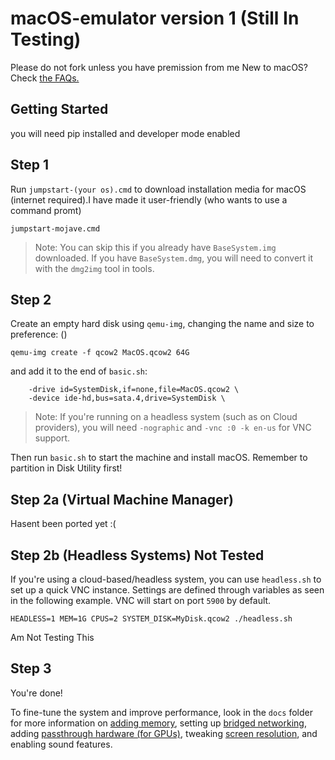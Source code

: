# macOS-emulator version 1 (Still In Testing)
Please do not fork unless you have premission from me
New to macOS? Check [the FAQs.](docs/FAQs.md)

## Getting Started
you will need pip installed and developer mode enabled 
## Step 1
Run `jumpstart-(your os).cmd` to download installation media for macOS (internet required).I have made it user-friendly (who wants to use a command promt) 
```
jumpstart-mojave.cmd
```
> Note: You can skip this if you already have `BaseSystem.img` downloaded. If you have `BaseSystem.dmg`, you will need to convert it with the `dmg2img` tool in tools.

## Step 2
Create an empty hard disk using `qemu-img`, changing the name and size to preference: ()
```
qemu-img create -f qcow2 MacOS.qcow2 64G
```


and add it to the end of `basic.sh`:
```
    -drive id=SystemDisk,if=none,file=MacOS.qcow2 \
    -device ide-hd,bus=sata.4,drive=SystemDisk \
```
> Note: If you're running on a headless system (such as on Cloud providers), you will need `-nographic` and `-vnc :0 -k en-us` for VNC support.

Then run `basic.sh` to start the machine and install macOS. Remember to partition in Disk Utility first!

## Step 2a (Virtual Machine Manager)
Hasent been ported yet :(

## Step 2b (Headless Systems) Not Tested
If you're using a cloud-based/headless system, you can use `headless.sh` to set up a quick VNC instance. Settings are defined through variables as seen in the following example. VNC will start on port `5900` by default.
```
HEADLESS=1 MEM=1G CPUS=2 SYSTEM_DISK=MyDisk.qcow2 ./headless.sh
```
Am Not Testing This
## Step 3

You're done!

To fine-tune the system and improve performance, look in the `docs` folder for more information on [adding memory](docs/guide-performance.md), setting up [bridged networking](docs/guide-networking.md), adding [passthrough hardware (for GPUs)](docs/guide-passthrough.md), tweaking [screen resolution](docs/guide-screen-resolution.md), and enabling sound features.
